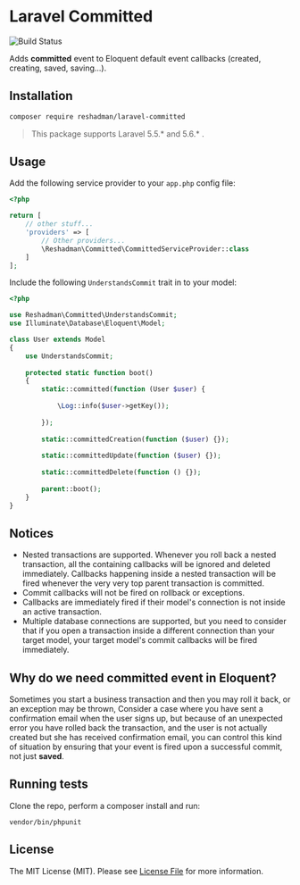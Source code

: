 # Laravel Committed
![Build Status](https://travis-ci.org/reshadman/laravel-committed.svg?branch=master)

Adds **committed** event to Eloquent default event callbacks (created, creating, saved, saving...).

## Installation 
```bash
composer require reshadman/laravel-committed
```

> This package supports Laravel 5.5.* and 5.6.* .

## Usage

Add the following service provider to your `app.php` config
file:

```php
<?php

return [
    // other stuff...
    'providers' => [
        // Other providers...
        \Reshadman\Committed\CommittedServiceProvider::class    
    ]  
];
```

Include the following `UnderstandsCommit` trait in to your model:

```php
<?php

use Reshadman\Committed\UnderstandsCommit;
use Illuminate\Database\Eloquent\Model;

class User extends Model
{
    use UnderstandsCommit;
    
    protected static function boot()
    {
        static::committed(function (User $user) {
            
            \Log::info($user->getKey()); 
        
        });
        
        static::committedCreation(function ($user) {});
        
        static::committedUpdate(function ($user) {});
        
        static::committedDelete(function () {});
        
        parent::boot();
    }
}
```

## Notices

 - Nested transactions are supported. 
 Whenever you roll back a nested transaction, all the containing
 callbacks will be ignored and deleted immediately. Callbacks
 happening inside a nested transaction will be fired whenever the
 very very top parent transaction is committed. 
 - Commit callbacks will not be fired on rollback or exceptions.
 - Callbacks are immediately fired if their model's connection
 is not inside an active transaction.
 - Multiple database connections are supported, but you
 need to consider that if you open a transaction inside a different
 connection than your target model, your target model's commit callbacks will be
 fired immediately.
 

## Why do we need **committed** event in Eloquent?
Sometimes you start a business transaction and then you may roll it back, or
an exception may be thrown, Consider a case where you have
sent a confirmation email when the user signs up, but because
of an unexpected error you have rolled back the transaction,
and the user is not actually created but she has received confirmation
email, you can control this kind of situation by ensuring that
your event is fired upon a successful commit, not just **saved**. 

## Running tests
Clone the repo, perform a composer install and run:

```vendor/bin/phpunit```

## License

The MIT License (MIT). Please see [License File](LICENSE.md) for more information.

